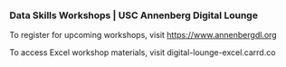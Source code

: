 ### Data Skills Workshops | USC Annenberg Digital Lounge

To register for upcoming workshops, visit https://www.annenbergdl.org

To access Excel workshop materials, visit digital-lounge-excel.carrd.co